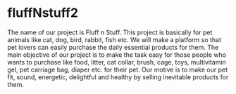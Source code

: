 # fluffNstuff2
The name of our project is Fluff n Stuff. This project is basically for pet animals like cat, dog, bird, rabbit, fish etc. We will
make a platform so that pet lovers can easily purchase the daily essential products for them.
The main objective of our project is to make the task easy for those people who wants to purchase like food, litter, cat
collar, brush, cage, toys, multivitamin gel, pet carriage bag, diaper etc. for their pet.
Our motive is to make our pet fit, sound, energetic, delightful and healthy by selling inevitable products for them.
